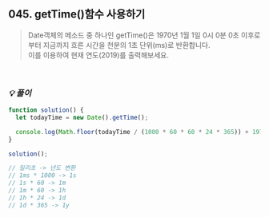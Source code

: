 ## 045. getTime()함수 사용하기

> Date객체의 메소드 중 하나인 getTime()은 1970년 1월 1일 0시 0분 0초 이후로부터 지금까지 흐른 시간을 천분의 1초 단위(ms)로 반환합니다.<br>
> 이를 이용하여 현재 연도(2019)를 출력해보세요.

<br>

### _💡 풀이_

```js
function solution() {
  let todayTime = new Date().getTime();

  console.log(Math.floor(todayTime / (1000 * 60 * 60 * 24 * 365)) + 1970);
}

solution();

// 밀리초 -> 년도 변환
// 1ms * 1000 -> 1s
// 1s * 60 -> 1m
// 1m * 60 -> 1h
// 1h * 24 -> 1d
// 1d * 365 -> 1y
```
